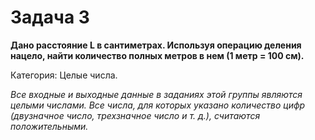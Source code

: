 # Задача 3

**Дано расстояние L в сантиметрах. Используя операцию деления нацело, найти количество полных метров в нем (1 метр = 100 см).**

Категория: Целые числа.  

*Все входные и выходные данные в заданиях этой группы являются целыми числами. Все числа, для которых указано количество цифр (двузначное число, трехзначное число и т. д.), считаются положительными.*